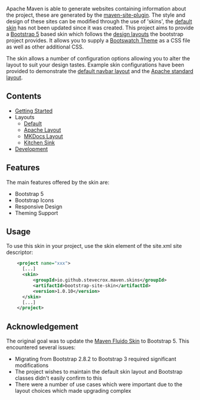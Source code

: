 Apache Maven is able to generate websites containing information about the project, these are generated by the [maven-site-plugin](https://maven.apache.org/plugins/maven-site-plugin/). The style and design of these sites can be modified through the use of 'skins', the [default skin](https://maven.apache.org/skins/maven-default-skin/) has not been updated since it was created. This project aims to provide a [Bootstrap 5](https://getbootstrap.com/docs/5.0/getting-started/introduction/) based skin which follows the [design layouts](https://getbootstrap.com/docs/5.0/examples/) the bootstrap project provides. It allows you to supply a [Bootswatch Theme](https://bootswatch.com/) as a CSS file as well as other additional CSS.

The skin allows a number of configuration options allowing you to alter the layout to suit your design tastes. Example skin configurations have been provided to demonstrate the [default navbar layout](https://stevecrox.github.io/maven-site-bootstrap-skin/bootstrap-site-skin/index.html) and the [Apache standard layout](https://stevecrox.github.io/maven-site-bootstrap-skin/bootstrap-site-skin-example-parent/boostrap-site-skin-apache-options/index.html).

## Contents
* [Getting Started](docs/gettingStarted/index.md)
* Layouts
   * [Default](https://stevecrox.github.io/maven-site-bootstrap-skin/bootstrap-site-skin/index.html)
   * [Apache Layout](https://stevecrox.github.io/maven-site-bootstrap-skin/bootstrap-site-skin-example-parent/boostrap-site-skin-apache-options/index.html)
   * [MKDocs Layout](https://stevecrox.github.io/maven-site-bootstrap-skin/bootstrap-site-skin-example-parent/boostrap-site-skin-navbar/index.html)
   * [Kitchen Sink](https://stevecrox.github.io/maven-site-bootstrap-skin/bootstrap-site-skin-example-parent/boostrap-site-skin-all-options/index.html)
* [Development](docs/development/index.md)

## Features
The main features offered by the skin are:
* Bootstrap 5
* Bootstrap Icons
* Responsive Design
* Theming Support

## Usage
To use this skin in your project, use the skin element of the site.xml site descriptor:
```xml
    <project name="xxx">
      [...]
      <skin>
          <groupId>io.github.stevecrox.maven.skins</groupId>
          <artifactId>bootstrap-site-skin</artifactId>
          <version>1.0.10</version>
      </skin>
      [...]
    </project>
```

## Acknowledgement
The original goal was to update the [Maven Fluido Skin](https://maven.apache.org/skins/maven-fluido-skin) to Bootstrap 5. This encountered several issues:
* Migrating from Bootstrap 2.8.2 to Bootstrap 3 required significant modifications
* The project wishes to maintain the default skin layout and Bootstrap classes didn't easily confirm to this
* There were a number of use cases which were important due to the layout choices which made upgrading complex

